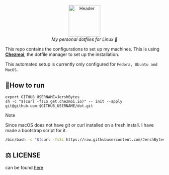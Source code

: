 <p align="center">
  <img src=".resources/images/dotfiles.png" alt="Header" width="100" height="100"><br> 
    <i>My personal dotfiles for Linux 🚀 </i>
 </p>


This repo contains the configurations to set up my machines. This is using [**Chezmoi**](https://www.chezmoi.io/), the dotfile manager to set up the installation.

This automated setup is currently only configured for `Fedora, Ubuntu and MacOS`.

## 🏃How to run

```shell
export GITHUB_USERNAME=JershBytes
sh -c "$(curl -fsLS get.chezmoi.io)" -- init --apply git@github.com:$GITHUB_USERNAME/dot.git
```

> [!NOTE]
> Since macOS does not have git or curl installed on a fresh install. I have made a bootstrap script for it.
> ```zsh
> /bin/bash -c "$(curl -fsSL https://raw.githubusercontent.com/JershBytes/dot/main/mac_bootstrap.sh)"
> ```


## ⚖️ LICENSE
can be found [here](/LICENSE)
